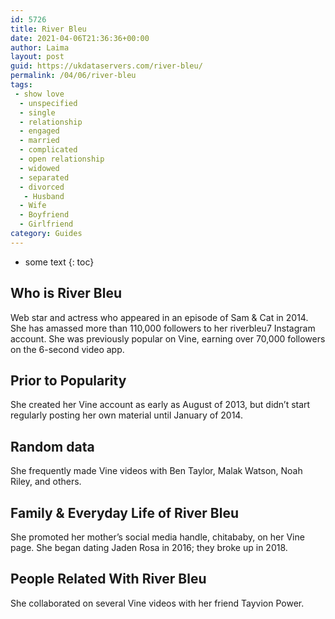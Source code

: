 ```yaml
---
id: 5726
title: River Bleu
date: 2021-04-06T21:36:36+00:00
author: Laima
layout: post
guid: https://ukdataservers.com/river-bleu/
permalink: /04/06/river-bleu
tags:
 - show love
  - unspecified
  - single
  - relationship
  - engaged
  - married
  - complicated
  - open relationship
  - widowed
  - separated
  - divorced
   - Husband
  - Wife
  - Boyfriend
  - Girlfriend
category: Guides
---
```


* some text
{: toc}


## Who is River Bleu
                  
                  
                  
Web star and actress who appeared in an episode of Sam & Cat in 2014. She has amassed more than 110,000 followers to her riverbleu7 Instagram account. She was previously popular on Vine, earning over 70,000 followers on the 6-second video app.
                  
              
            
              
            
                
                
                
## Prior to Popularity
                  
                  
                  
She created her Vine account as early as August of 2013, but didn&#8217;t start regularly posting her own material until January of 2014.
                  
              
            
              
            
                
                
                
## Random data
                  
                  
                  
She frequently made Vine videos with Ben Taylor, Malak Watson, Noah Riley, and others.
                  
              
            
              
            
                
                
                
## Family & Everyday Life of River Bleu
                  
                  
                  
She promoted her mother&#8217;s social media handle, chitababy, on her Vine page. She began dating Jaden Rosa in 2016; they broke up in 2018.
                  
              
            
              
            
                
                
                
## People Related With River Bleu
                  
                  
                  
She collaborated on several Vine videos with her friend Tayvion Power.
                  
              
            
              
            
                
              
            
              
              
            
            
              
            
          
          
          